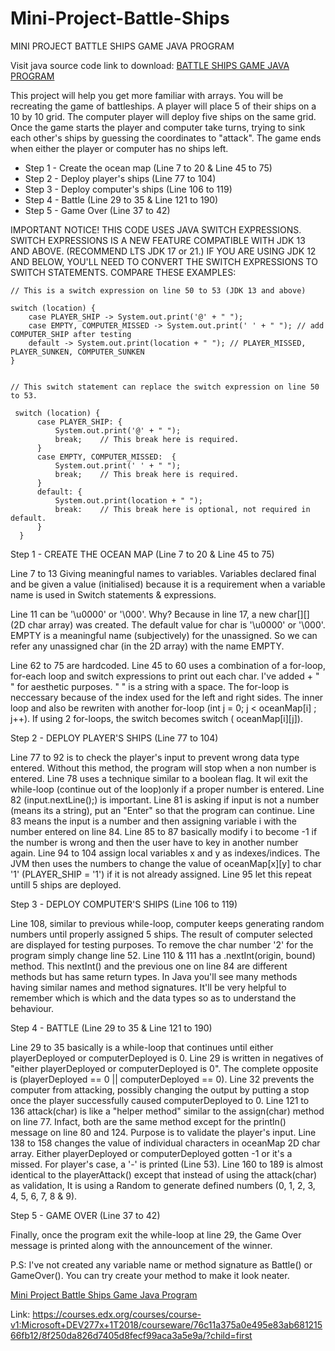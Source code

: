# Mini-Project-Battle-Ships
MINI PROJECT BATTLE SHIPS GAME JAVA PROGRAM

Visit java source code link to download: <a href="https://github.com/Joshua-Ho-Gwok-Hin/Mini-Project-Battle-Ships/blob/main/BattleShipGame.java">BATTLE SHIPS GAME JAVA PROGRAM</a>

This project will help you get more familiar with arrays. You will be recreating the game of battleships. A player will place 5 of their ships on a 10 by 10 grid. The computer player will deploy five ships on the same grid. Once the game starts the player and computer take turns, trying to sink each other's ships by guessing the coordinates to "attack". The game ends when either the player or computer has no ships left.

- Step 1 - Create the ocean map (Line 7 to 20 & Line 45 to 75)
- Step 2 - Deploy player's ships (Line 77 to 104)
- Step 3 - Deploy computer's ships (Line 106 to 119)
- Step 4 - Battle (Line 29 to 35 & Line 121 to 190)
- Step 5 - Game Over (Line 37 to 42)

IMPORTANT NOTICE! THIS CODE USES JAVA SWITCH EXPRESSIONS. SWITCH EXPRESSIONS IS A NEW FEATURE COMPATIBLE WITH JDK 13 AND ABOVE. (RECOMMEND LTS JDK 17 or 21.) IF YOU ARE USING JDK 12 AND BELOW, YOU'LL NEED TO CONVERT THE SWITCH EXPRESSIONS TO SWITCH STATEMENTS. COMPARE THESE EXAMPLES:

```
// This is a switch expression on line 50 to 53 (JDK 13 and above)

switch (location) {
    case PLAYER_SHIP -> System.out.print('@' + " ");
    case EMPTY, COMPUTER_MISSED -> System.out.print(' ' + " "); // add COMPUTER_SHIP after testing
    default -> System.out.print(location + " "); // PLAYER_MISSED, PLAYER_SUNKEN, COMPUTER_SUNKEN
}


// This switch statement can replace the switch expression on line 50 to 53.

 switch (location) {
      case PLAYER_SHIP: {
          System.out.print('@' + " ");
          break;    // This break here is required.
      }
      case EMPTY, COMPUTER_MISSED:  { 
          System.out.print(' ' + " "); 
          break;    // This break here is required.
      }
      default: { 
          System.out.print(location + " "); 
          break:    // This break here is optional, not required in default.
      }
  }
```

Step 1 - CREATE THE OCEAN MAP (Line 7 to 20 & Line 45 to 75)

Line 7 to 13
Giving meaningful names to variables. Variables declared final and be given a value (initialised) because it is a requirement when a variable name is used in Switch statements & expressions. 

Line 11 can be '\u0000' or '\000'. Why? Because in line 17, a new char[][] (2D char array) was created. The default value for char is '\u0000' or '\000'. EMPTY is a meaningful name (subjectively) for the unassigned. So we can refer any unassigned char (in the 2D array) with the name EMPTY.

Line 62 to 75 are hardcoded. 
Line 45 to 60 uses a combination of a for-loop, for-each loop and switch expressions to print out each char. I've added +  " " for aesthetic purposes. " " is a string with a space. The for-loop is neccessary because of the index used for the left and right sides. The inner loop and also be rewriten with another for-loop (int j = 0; j < oceanMap[i] ;  j++). If using 2 for-loops, the switch becomes switch ( oceanMap[i][j]).



Step 2 - DEPLOY PLAYER'S SHIPS (Line 77 to 104)

Line 77 to 92 is to check the player's input to prevent wrong data type entered. Without this method, the program will stop when a non number is entered. 
Line 78 uses a technique similar to a boolean flag. It wil exit the while-loop (continue out of the loop)only if a proper number is entered. 
Line 82 (input.nextLine();) is important. Line 81 is asking if input is not a number (means its a string), put an "Enter" so that the program can continue. Line 83 means the input is a number and then assigning variable i with the number entered on line 84. Line 85 to 87 basically modify i to become -1 if the number is wrong and then the user have to key in another number again.
Line 94 to 104 assign local variables x and y as indexes/indices. The JVM then uses the numbers to change the value of oceanMap[x][y] to char '1' (PLAYER_SHIP = '1') if it is not already assigned. Line 95 let this repeat untill 5 ships are deployed.


Step 3 - DEPLOY COMPUTER'S SHIPS (Line 106 to 119)

Line 108, similar to previous while-loop, computer keeps generating random numbers until properly assigned 5 ships. The result of computer selected are displayed for testing purposes. To remove the char number '2' for the program simply change line 52.
Line 110 & 111 has a .nextInt(origin, bound) method. This nextInt() and the previous one on line 84 are different methods but has same return types. In Java you'll see many methods having similar names and method signatures. It'll be very helpful to remember which is which and the data types so as to understand the behaviour.


Step 4 - BATTLE (Line 29 to 35 & Line 121 to 190)

Line 29 to 35 basically is a while-loop that continues until either playerDeployed or computerDeployed is 0. Line 29 is written in negatives of "either playerDeployed or computerDeployed is 0". The complete opposite is (playerDeployed == 0 || computerDeployed == 0). Line 32 prevents the computer from attacking, possibly changing the output by putting a stop once the player successfully caused computerDeployed to 0. 
Line 121 to 136 attack(char) is like a "helper method" similar to the assign(char) method on line 77. Infact, both are the same method except for the println() message on line 80 and 124. Purpose is to validate the player's input.
Line 138 to 158 changes the value of individual characters in oceanMap 2D char array. Either playerDeployed or computerDeployed gotten -1 or it's a missed. For player's case, a '-' is printed (Line 53).
Line 160 to 189 is almost identical to the playerAttack() except that instead of using the attack(char) as validation, It is using a Random to generate defined numbers (0, 1, 2, 3, 4, 5, 6, 7, 8 & 9). 


Step 5 - GAME OVER (Line 37 to 42)

Finally, once the program exit the while-loop at line 29, the Game Over message is printed along with the announcement of the winner.

P.S: I've not created any variable name or method signature as Battle() or GameOver(). You can try create your method to make it look neater.

<a href="https://github.com/Joshua-Ho-Gwok-Hin/Mini-Project-Battle-Ships/tree/main">Mini Project Battle Ships Game Java Program</a>

Link: https://courses.edx.org/courses/course-v1:Microsoft+DEV277x+1T2018/courseware/76c11a375a0e495e83ab68121566fb12/8f250da826d7405d8fecf99aca3a5e9a/?child=first 
